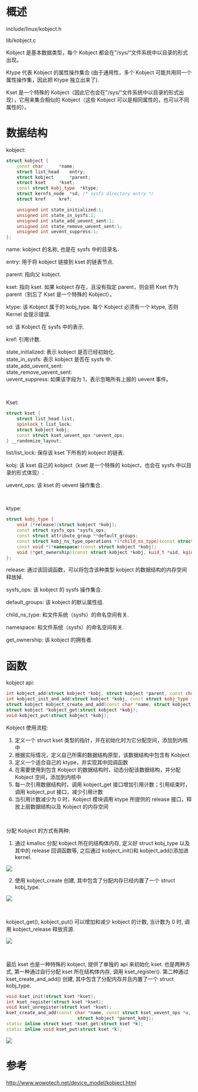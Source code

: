 # 概述

include/linux/kobject.h

lib/kobject.c

Kobject 是基本数据类型，每个 Kobject 都会在"/sys/“文件系统中以目录的形式出现。

Ktype 代表 Kobject 的属性操作集合 (由于通用性，多个 Kobject 可能共用同一个属性操作集，因此把 Ktype 独立出来了).

Kset 是一个特殊的 Kobject（因此它也会在"/sys/“文件系统中以目录的形式出现），它用来集合相似的 Kobject（这些 Kobject 可以是相同属性的，也可以不同属性的）。

# 数据结构

kobject:

```c++
struct kobject {
	const char		*name;
	struct list_head	entry;
	struct kobject		*parent;
	struct kset		*kset;
	const struct kobj_type	*ktype;
	struct kernfs_node	*sd; /* sysfs directory entry */
	struct kref		kref;

	unsigned int state_initialized:1;
	unsigned int state_in_sysfs:1;
	unsigned int state_add_uevent_sent:1;
	unsigned int state_remove_uevent_sent:1;
	unsigned int uevent_suppress:1;
};
```

name: kobject 的名称, 也是在 sysfs 中的目录名.

entry: 用于将 kobject 链接到 kset 的链表节点.

parent: 指向父 kobject.

kset: 指向 kset. 如果 kobject 存在，且没有指定 parent，则会把 Kset 作为 parent（别忘了 Kset 是一个特殊的 Kobject）。

ktype: 该 Kobject 属于的 kobj_type. 每个 Kobject 必须有一个 ktype, 否则 Kernel 会提示错误.

sd: 该 Kobject 在 sysfs 中的表示.

kref: 引用计数.

state_initialized: 表示 kobject 是否已经初始化.  
state_in_sysfs: 表示 kobject 是否在 sysfs 中.  
state_add_uevent_sent:  
state_remove_uevent_sent:  
uevent_suppress: 如果该字段为 1，表示忽略所有上报的 uevent 事件。

</br>

Kset:

```c++
struct kset {
	struct list_head list;
	spinlock_t list_lock;
	struct kobject kobj;
	const struct kset_uevent_ops *uevent_ops;
} __randomize_layout;
```

list/list_lock: 保存该 kset 下所有的 kobject 的链表.

kobj: 该 kset 自己的 kobject（kset 是一个特殊的 kobject，也会在 sysfs 中以目录的形式体现）.

uevent_ops: 该 kset 的 uevent 操作集合.

</br>

ktype:

```c++
struct kobj_type {
	void (*release)(struct kobject *kobj);
	const struct sysfs_ops *sysfs_ops;
	const struct attribute_group **default_groups;
	const struct kobj_ns_type_operations *(*child_ns_type)(const struct kobject *kobj);
	const void *(*namespace)(const struct kobject *kobj);
	void (*get_ownership)(const struct kobject *kobj, kuid_t *uid, kgid_t *gid);
};
```

release: 通过该回调函数，可以将包含该种类型 kobject 的数据结构的内存空间释放掉.

sysfs_ops: 该 kobject 的 sysfs 操作集合.

default_groups: 该 kobject 的默认属性组.

child_ns_type: 和文件系统（sysfs）的命名空间有关.

namespace: 和文件系统（sysfs）的命名空间有关.

get_ownership: 该 kobject 的拥有者.

# 函数

kobject api:

```c++
int kobject_add(struct kobject *kobj, struct kobject *parent, const char *fmt, ...);
int kobject_init_and_add(struct kobject *kobj, const struct kobj_type *ktype, struct kobject *parent, const char *fmt, ...);
struct kobject kobject_create_and_add(const char *name, struct kobject *parent);
struct kobject *kobject_get(struct kobject *kobj);
void kobject_put(struct kobject *kobj);
```

Kobject 使用流程:

1. 定义一个 struct kset 类型的指针，并在初始化时为它分配空间，添加到内核中
2. 根据实际情况，定义自己所需的数据结构原型，该数据结构中包含有 Kobject
3. 定义一个适合自己的 ktype，并实现其中回调函数
4. 在需要使用到包含 Kobject 的数据结构时，动态分配该数据结构，并分配 Kobject 空间，添加到内核中
5. 每一次引用数据结构时，调用 kobject_get 接口增加引用计数；引用结束时，调用 kobject_put 接口，减少引用计数
6. 当引用计数减少为 0 时，Kobject 模块调用 ktype 所提供的 release 接口，释放上层数据结构以及 Kobject 的内存空间

</br>

分配 Kobject 的方式有两种:

1. 通过 kmalloc 分配 kobject 所在的结构体内存, 定义好 struct kobj_type 以及其中的 release 回调函数等, 之后通过 kobject_init()和 kobject_add()添加进 kernel.

![](https://xyc-1316422823.cos.ap-shanghai.myqcloud.com/20241231145254.png)

2. 使用 kobject_create 创建, 其中包含了分配内存已经内置了一个 struct kobj_type.

![](https://xyc-1316422823.cos.ap-shanghai.myqcloud.com/20241231152009.png)

</br>

kobject_get(), kobject_put() 可以增加和减少 kobject 的计数, 当计数为 0 时, 调用 kobject_release 释放资源.

![](https://xyc-1316422823.cos.ap-shanghai.myqcloud.com/20241231154009.png)

</br>

最后 kset 也是一种特殊的 kobject, 提供了单独的 api 来初始化 kset. 也是两种方式, 第一种通过自行分配 kset 所在结构体内存, 调用 kset_register(). 第二种通过 kset_create_and_add() 创建, 其中包含了分配内存并且内置了一个 struct kobj_type.

```c++
void kset_init(struct kset *kset);
int kset_register(struct kset *kset);
void kset_unregister(struct kset *kset);
kset_create_and_add(const char *name, const struct kset_uevent_ops *u,
					       struct kobject *parent_kobj);
static inline struct kset *kset_get(struct kset *k);
static inline void kset_put(struct kset *k);
```

![](https://xyc-1316422823.cos.ap-shanghai.myqcloud.com/20241231155118.png)

# 参考

http://www.wowotech.net/device_model/kobject.html
